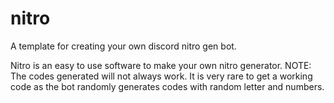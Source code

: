 # nitro
A template for creating your own discord nitro gen bot.

Nitro is an easy to use software to make your own nitro generator. NOTE: The codes generated will not always work. It is very rare to get a working code as the bot randomly generates codes with random letter and numbers.
